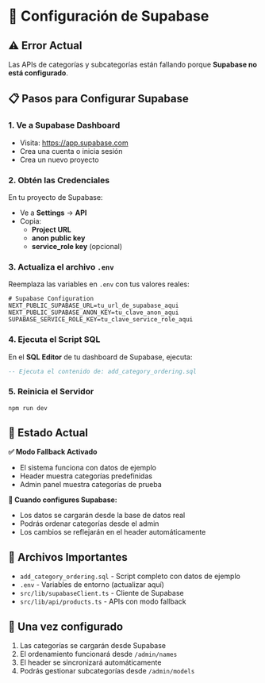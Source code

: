 # 🔧 Configuración de Supabase

## ⚠️ Error Actual
Las APIs de categorías y subcategorías están fallando porque **Supabase no está configurado**.

## 📋 Pasos para Configurar Supabase

### 1. **Ve a Supabase Dashboard**
- Visita: https://app.supabase.com
- Crea una cuenta o inicia sesión
- Crea un nuevo proyecto

### 2. **Obtén las Credenciales**
En tu proyecto de Supabase:
- Ve a **Settings** → **API**
- Copia:
  - **Project URL** 
  - **anon public key**
  - **service_role key** (opcional)

### 3. **Actualiza el archivo `.env`**
Reemplaza las variables en `.env` con tus valores reales:

```env
# Supabase Configuration
NEXT_PUBLIC_SUPABASE_URL=tu_url_de_supabase_aqui
NEXT_PUBLIC_SUPABASE_ANON_KEY=tu_clave_anon_aqui
SUPABASE_SERVICE_ROLE_KEY=tu_clave_service_role_aqui
```

### 4. **Ejecuta el Script SQL**
En el **SQL Editor** de tu dashboard de Supabase, ejecuta:

```sql
-- Ejecuta el contenido de: add_category_ordering.sql
```

### 5. **Reinicia el Servidor**
```bash
npm run dev
```

## 🎯 Estado Actual

**✅ Modo Fallback Activado**
- El sistema funciona con datos de ejemplo
- Header muestra categorías predefinidas
- Admin panel muestra categorías de prueba

**🔄 Cuando configures Supabase:**
- Los datos se cargarán desde la base de datos real
- Podrás ordenar categorías desde el admin
- Los cambios se reflejarán en el header automáticamente

## 📁 Archivos Importantes

- `add_category_ordering.sql` - Script completo con datos de ejemplo
- `.env` - Variables de entorno (actualizar aquí)
- `src/lib/supabaseClient.ts` - Cliente de Supabase
- `src/lib/api/products.ts` - APIs con modo fallback

## 🚀 Una vez configurado

1. Las categorías se cargarán desde Supabase
2. El ordenamiento funcionará desde `/admin/names`
3. El header se sincronizará automáticamente
4. Podrás gestionar subcategorías desde `/admin/models`

